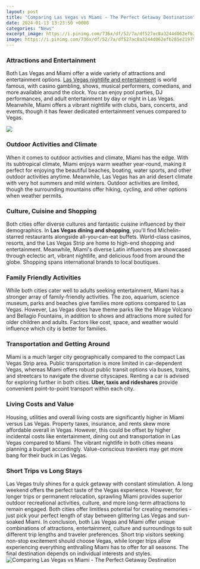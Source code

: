 ```yaml
---
layout: post
title: "Comparing Las Vegas vs Miami - The Perfect Getaway Destination"
date: 2024-01-13 13:23:50 +0000
categories: "News"
excerpt_image: https://i.pinimg.com/736x/df/52/7a/df527ac8a3244d062efb285e21979306.jpg
image: https://i.pinimg.com/736x/df/52/7a/df527ac8a3244d062efb285e21979306.jpg
---
```


### Attractions and Entertainment
Both Las Vegas and Miami offer a wide variety of attractions and entertainment options. [Las Vegas nightlife and entertainment](https://travelokla.github.io/2023-12-27-un-itin-xe9raire-de-1-semaine-xe0-nassau-aux-bahamas/) is world famous, with casino gambling, shows, musical performers, comedians, and more available around the clock. You can enjoy pool parties, DJ performances, and adult entertainment by day or night in Las Vegas. Meanwhile, Miami offers a vibrant nightlife with clubs, bars, concerts, and events, though it has fewer dedicated entertainment venues compared to Vegas.

![](https://www.feelingvegas.com/wp-content/uploads/2020/01/lasvegasvsmiami.jpg)
### Outdoor Activities and Climate
When it comes to outdoor activities and climate, Miami has the edge. With its subtropical climate, Miami enjoys warm weather year-round, making it perfect for enjoying the beautiful beaches, boating, water sports, and other outdoor activities anytime. Meanwhile, Las Vegas has an arid desert climate with very hot summers and mild winters. Outdoor activities are limited, though the surrounding mountains offer hiking, cycling, and other options when weather permits.
### Culture, Cuisine and Shopping
Both cities offer diverse cultures and fantastic cuisine influenced by their demographics. In **Las Vegas dining and shopping**, you'll find Michelin-starred restaurants alongside all-you-can-eat buffets. World-class casinos, resorts, and the Las Vegas Strip are home to high-end shopping and entertainment. Meanwhile, Miami's diverse Latin influences are showcased through eclectic art, vibrant nightlife, and delicious food from around the globe. Shopping spans international brands to local boutiques. 
### Family Friendly Activities
While both cities cater well to adults seeking entertainment, Miami has a stronger array of family-friendly activities. The zoo, aquarium, science museum, parks and beaches give families more options compared to Las Vegas. However, Las Vegas does have theme parks like the Mirage Volcano and Bellagio Fountains, in addition to shows and attractions more suited for older children and adults. Factors like cost, space, and weather would influence which city is better for families.
### Transportation and Getting Around 
Miami is a much larger city geographically compared to the compact Las Vegas Strip area. Public transportation is more limited in car-dependent Vegas, whereas Miami offers robust public transit options via buses, trains, and streetcars to navigate the diverse cityscapes. Renting a car is advised for exploring further in both cities. **Uber, taxis and rideshares** provide convenient point-to-point transport within each city.
### Living Costs and Value
Housing, utilities and overall living costs are significantly higher in Miami versus Las Vegas. Property taxes, insurance, and rents skew more affordable overall in Vegas. However, this could be offset by higher incidental costs like entertainment, dining out and transportation in Las Vegas compared to Miami. The vibrant nightlife in both cities means planning a budget accordingly. Value-conscious travelers may get more bang for their buck in Las Vegas.
### Short Trips vs Long Stays
Las Vegas truly shines for a quick getaway with constant stimulation. A long weekend offers the perfect taste of the Vegas experience. However, for longer trips or permanent relocation, sprawling Miami provides superior outdoor recreational activities, culture, and more long-term attractions to remain engaged. Both cities offer limitless potential for creating memories - just pick your perfect length of stay between glittering Las Vegas and sun-soaked Miami.
In conclusion, both Las Vegas and Miami offer unique combinations of attractions, entertainment, culture and surroundings to suit different trip lengths and traveler preferences. Short trip visitors seeking non-stop excitement should choose Vegas, while longer trips allow experiencing everything enthralling Miami has to offer for all seasons. The final destination depends on individual interests and styles.
![Comparing Las Vegas vs Miami - The Perfect Getaway Destination](https://i.pinimg.com/736x/df/52/7a/df527ac8a3244d062efb285e21979306.jpg)